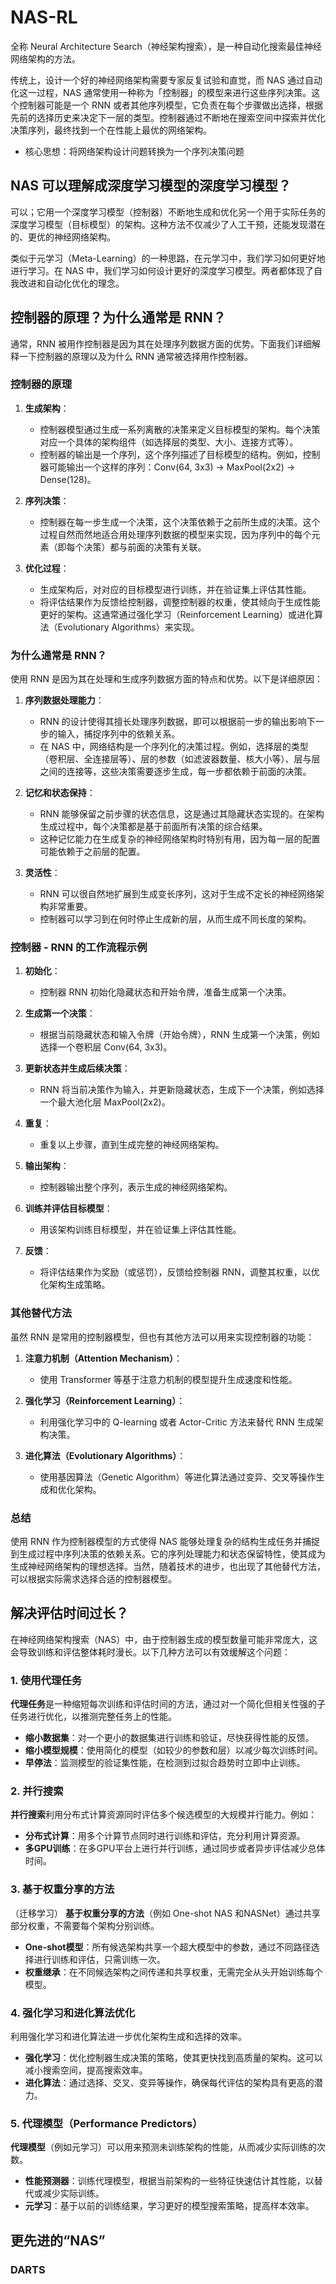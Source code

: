 # NAS-RL
全称 Neural Architecture Search（神经架构搜索），是一种自动化搜索最佳神经网络架构的方法。

传统上，设计一个好的神经网络架构需要专家反复试验和直觉，而 NAS 通过自动化这一过程，NAS 通常使用一种称为「控制器」的模型来进行这些序列决策。这个控制器可能是一个 RNN 或者其他序列模型，它负责在每个步骤做出选择，根据先前的选择历史来决定下一层的类型。控制器通过不断地在搜索空间中探索并优化决策序列，最终找到一个在性能上最优的网络架构。

* 核心思想：将网络架构设计问题转换为一个序列决策问题

## NAS 可以理解成深度学习模型的深度学习模型？

可以；它用一个深度学习模型（控制器）不断地生成和优化另一个用于实际任务的深度学习模型（目标模型）的架构。这种方法不仅减少了人工干预，还能发现潜在的、更优的神经网络架构。

类似于元学习（Meta-Learning）的一种思路，在元学习中，我们学习如何更好地进行学习。在 NAS 中，我们学习如何设计更好的深度学习模型。两者都体现了自我改进和自动化优化的理念。

## 控制器的原理？为什么通常是 RNN？

通常，RNN 被用作控制器是因为其在处理序列数据方面的优势。下面我们详细解释一下控制器的原理以及为什么 RNN 通常被选择用作控制器。

### 控制器的原理

1. **生成架构**：
   - 控制器模型通过生成一系列离散的决策来定义目标模型的架构。每个决策对应一个具体的架构组件（如选择层的类型、大小、连接方式等）。
   - 控制器的输出是一个序列，这个序列描述了目标模型的结构。例如，控制器可能输出一个这样的序列：Conv(64, 3x3) -> MaxPool(2x2) -> Dense(128)。

2. **序列决策**：
   - 控制器在每一步生成一个决策，这个决策依赖于之前所生成的决策。这个过程自然而然地适合用处理序列数据的模型来实现，因为序列中的每个元素（即每个决策）都与前面的决策有关联。

3. **优化过程**：
   - 生成架构后，对对应的目标模型进行训练，并在验证集上评估其性能。
   - 将评估结果作为反馈给控制器，调整控制器的权重，使其倾向于生成性能更好的架构。这通常通过强化学习（Reinforcement Learning）或进化算法（Evolutionary Algorithms）来实现。


### 为什么通常是 RNN？

使用 RNN 是因为其在处理和生成序列数据方面的特点和优势。以下是详细原因：

1. **序列数据处理能力**：
   - RNN 的设计使得其擅长处理序列数据，即可以根据前一步的输出影响下一步的输入，捕捉序列中的依赖关系。
   - 在 NAS 中，网络结构是一个序列化的决策过程。例如，选择层的类型（卷积层、全连接层等）、层的参数（如滤波器数量、核大小等）、层与层之间的连接等，这些决策需要逐步生成，每一步都依赖于前面的决策。

2. **记忆和状态保持**：
   - RNN 能够保留之前步骤的状态信息，这是通过其隐藏状态实现的。在架构生成过程中，每个决策都是基于前面所有决策的综合结果。
   - 这种记忆能力在生成复杂的神经网络架构时特别有用，因为每一层的配置可能依赖于之前层的配置。

3. **灵活性**：
   - RNN 可以很自然地扩展到生成变长序列，这对于生成不定长的神经网络架构非常重要。
   - 控制器可以学习到在何时停止生成新的层，从而生成不同长度的架构。

### 控制器 - RNN 的工作流程示例

1. **初始化**：
   - 控制器 RNN 初始化隐藏状态和开始令牌，准备生成第一个决策。

2. **生成第一个决策**：
   - 根据当前隐藏状态和输入令牌（开始令牌），RNN 生成第一个决策，例如选择一个卷积层 Conv(64, 3x3)。

3. **更新状态并生成后续决策**：
   - RNN 将当前决策作为输入，并更新隐藏状态，生成下一个决策，例如选择一个最大池化层 MaxPool(2x2)。

4. **重复**：
   - 重复以上步骤，直到生成完整的神经网络架构。

5. **输出架构**：
   - 控制器输出整个序列，表示生成的神经网络架构。

6. **训练并评估目标模型**：
   - 用该架构训练目标模型，并在验证集上评估其性能。

7. **反馈**：
   - 将评估结果作为奖励（或惩罚），反馈给控制器 RNN，调整其权重，以优化架构生成策略。

### 其他替代方法

虽然 RNN 是常用的控制器模型，但也有其他方法可以用来实现控制器的功能：

1. **注意力机制（Attention Mechanism）**：
   - 使用 Transformer 等基于注意力机制的模型提升生成速度和性能。

2. **强化学习（Reinforcement Learning）**：
   - 利用强化学习中的 Q-learning 或者 Actor-Critic 方法来替代 RNN 生成架构决策。

3. **进化算法（Evolutionary Algorithms）**：
   - 使用基因算法（Genetic Algorithm）等进化算法通过变异、交叉等操作生成和优化架构。

### 总结

使用 RNN 作为控制器模型的方式使得 NAS 能够处理复杂的结构生成任务并捕捉到生成过程中序列决策的依赖关系。它的序列处理能力和状态保留特性，使其成为生成神经网络架构的理想选择。当然，随着技术的进步，也出现了其他替代方法，可以根据实际需求选择合适的控制器模型。

## 解决评估时间过长？

在神经网络架构搜索（NAS）中，由于控制器生成的模型数量可能非常庞大，这会导致训练和评估整体耗时漫长。以下几种方法可以有效缓解这个问题：

### 1. 使用代理任务

**代理任务**是一种缩短每次训练和评估时间的方法，通过对一个简化但相关性强的子任务进行优化，以推测完整任务上的性能。

- **缩小数据集**：对一个更小的数据集进行训练和验证，尽快获得性能的反馈。
- **缩小模型规模**：使用简化的模型（如较少的参数和层）以减少每次训练时间。
- **早停法**：监测模型的验证集性能，在检测到过拟合趋势时立即中止训练。

### 2. 并行搜索

**并行搜索**利用分布式计算资源同时评估多个候选模型的大规模并行能力。例如：

- **分布式计算**：用多个计算节点同时进行训练和评估，充分利用计算资源。
- **多GPU训练**：在多GPU平台上进行并行训练，通过同步或者异步评估减少总体时间。

### 3. 基于权重分享的方法
（迁移学习）
**基于权重分享的方法**（例如 One-shot NAS 和NASNet）通过共享部分权重，不需要每个架构分别训练。

- **One-shot模型**：所有候选架构共享一个超大模型中的参数，通过不同路径选择进行训练和评估，只需训练一次。
- **权重继承**：在不同候选架构之间传递和共享权重，无需完全从头开始训练每个模型。

### 4. 强化学习和进化算法优化

利用强化学习和进化算法进一步优化架构生成和选择的效率。

- **强化学习**：优化控制器生成决策的策略，使其更快找到高质量的架构。这可以减小搜索空间，提高搜索效率。
- **进化算法**：通过选择、交叉、变异等操作，确保每代评估的架构具有更高的潜力。

### 5. 代理模型（Performance Predictors）

**代理模型**（例如元学习）可以用来预测未训练架构的性能，从而减少实际训练的次数。

- **性能预测器**：训练代理模型，根据当前架构的一些特征快速估计其性能，以替代或减少实际训练。
- **元学习**：基于以前的训练结果，学习更好的模型搜索策略，提高样本效率。

## 更先进的“NAS”

### DARTS
